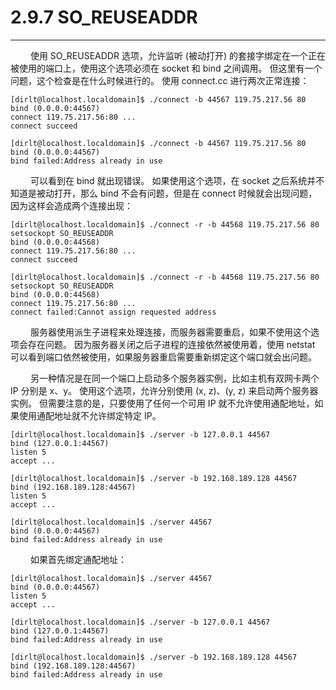 # 2.9.7 SO_REUSEADDR
***

&emsp;&emsp;
使用 SO\_REUSEADDR 选项，允许监听 (被动打开) 的套接字绑定在一个正在被使用的端口上，使用这个选项必须在 socket 和 bind 之间调用。
但这里有一个问题，这个检查是在什么时候进行的。
使用 connect.cc 进行两次正常连接：

    [dirlt@localhost.localdomain]$ ./connect -b 44567 119.75.217.56 80
    bind (0.0.0.0:44567)
    connect 119.75.217.56:80 ...
    connect succeed
    
    [dirlt@localhost.localdomain]$ ./connect -b 44567 119.75.217.56 80
    bind (0.0.0.0:44567)
    bind failed:Address already in use

&emsp;&emsp;
可以看到在 bind 就出现错误。
如果使用这个选项，在 socket 之后系统并不知道是被动打开，那么 bind 不会有问题，但是在 connect 时候就会出现问题，因为这样会造成两个连接出现：

    [dirlt@localhost.localdomain]$ ./connect -r -b 44568 119.75.217.56 80
    setsockopt SO_REUSEADDR
    bind (0.0.0.0:44568)
    connect 119.75.217.56:80 ...
    connect succeed
    
    [dirlt@localhost.localdomain]$ ./connect -r -b 44568 119.75.217.56 80
    setsockopt SO_REUSEADDR
    bind (0.0.0.0:44568)
    connect 119.75.217.56:80 ...
    connect failed:Cannot assign requested address

&emsp;&emsp;
服务器使用派生子进程来处理连接，而服务器需要重启，如果不使用这个选项会存在问题。
因为服务器关闭之后子进程的连接依然被使用着，使用 netstat 可以看到端口依然被使用，如果服务器重启需要重新绑定这个端口就会出问题。

&emsp;&emsp;
另一种情况是在同一个端口上启动多个服务器实例，比如主机有双网卡两个 IP 分别是 x、y。
使用这个选项，允许分别使用 (x, z)、(y, z) 来启动两个服务器实例。
但需要注意的是，只要使用了任何一个可用 IP 就不允许使用通配地址，如果使用通配地址就不允许绑定特定 IP。

    [dirlt@localhost.localdomain]$ ./server -b 127.0.0.1 44567
    bind (127.0.0.1:44567)
    listen 5
    accept ...
    
    [dirlt@localhost.localdomain]$ ./server -b 192.168.189.128 44567
    bind (192.168.189.128:44567)
    listen 5
    accept ...
    
    [dirlt@localhost.localdomain]$ ./server 44567
    bind (0.0.0.0:44567)
    bind failed:Address already in use
    
&emsp;&emsp;
如果首先绑定通配地址：
    
    [dirlt@localhost.localdomain]$ ./server 44567
    bind (0.0.0.0:44567)
    listen 5
    accept ...
    
    [dirlt@localhost.localdomain]$ ./server -b 127.0.0.1 44567
    bind (127.0.0.1:44567)
    bind failed:Address already in use
    
    [dirlt@localhost.localdomain]$ ./server -b 192.168.189.128 44567
    bind (192.168.189.128:44567)
    bind failed:Address already in use